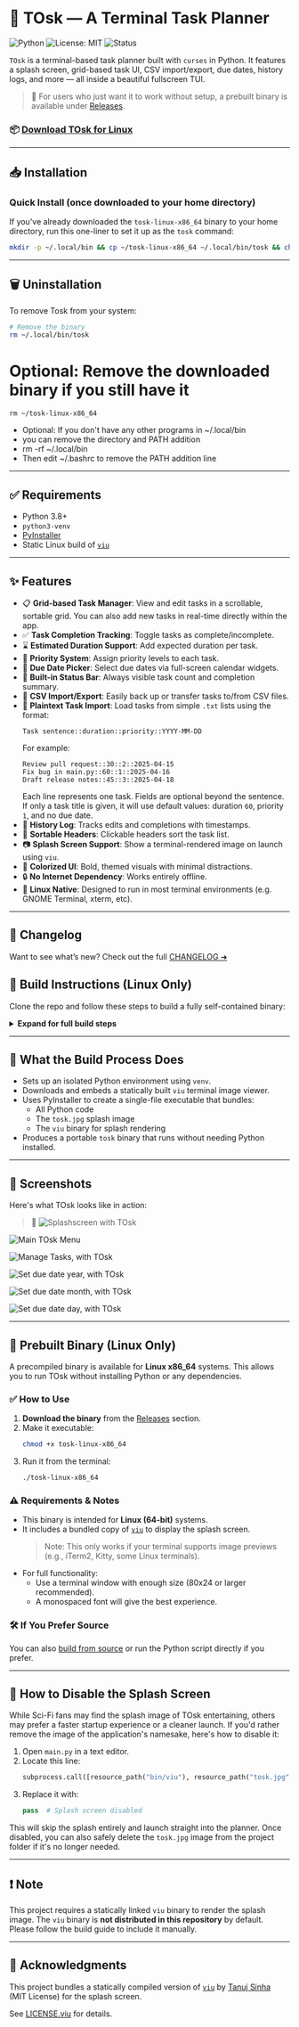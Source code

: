 # 📂 TOsk — A Terminal Task Planner

![Python](https://img.shields.io/badge/Python-3.8%2B-blue)
![License: MIT](https://img.shields.io/badge/License-MIT-yellow.svg)
![Status](https://img.shields.io/badge/status-active-brightgreen)

`TOsk` is a terminal-based task planner built with `curses` in Python. It features a splash screen, grid-based task UI, CSV import/export, due dates, history logs, and more — all inside a beautiful fullscreen TUI. 

> 🔪 For users who just want it to work without setup, a prebuilt binary is available under [Releases](#-prebuilt-binary-linux-only).
### 📦 [Download TOsk for Linux](https://github.com/ctsdownloads/tosk-task-manager/releases/latest)

---

## 📥 Installation

### Quick Install (once downloaded to your home directory)

If you've already downloaded the `tosk-linux-x86_64` binary to your home directory, run this one-liner to set it up as the `tosk` command:

```bash
mkdir -p ~/.local/bin && cp ~/tosk-linux-x86_64 ~/.local/bin/tosk && chmod +x ~/.local/bin/tosk && if [[ ":$PATH:" != *":$HOME/.local/bin:"* ]]; then echo 'export PATH="$HOME/.local/bin:$PATH"' >> ~/.bashrc; fi && source ~/.bashrc && echo -e "\n✅ Tosk installed successfully! Type 'tosk' to get started."
```
---

## 🗑️ Uninstallation

To remove Tosk from your system:

```bash
# Remove the binary
rm ~/.local/bin/tosk
```

# Optional: Remove the downloaded binary if you still have it
```
rm ~/tosk-linux-x86_64
```

- Optional: If you don't have any other programs in ~/.local/bin
- you can remove the directory and PATH addition
- rm -rf ~/.local/bin
- Then edit ~/.bashrc to remove the PATH addition line

---

## ✅ Requirements

- Python 3.8+
- `python3-venv`
- [PyInstaller](https://pyinstaller.org/)
- Static Linux build of [`viu`](https://github.com/atanunq/viu)


---

## ✨ Features

- 📋 **Grid-based Task Manager**: View and edit tasks in a scrollable, sortable grid. You can also add new tasks in real-time directly within the app.
- ✅ **Task Completion Tracking**: Toggle tasks as complete/incomplete.
- ⌛ **Estimated Duration Support**: Add expected duration per task.
- 🎯 **Priority System**: Assign priority levels to each task.
- 📅 **Due Date Picker**: Select due dates via full-screen calendar widgets.
- 🧮 **Built-in Status Bar**: Always visible task count and completion summary.
- 📂 **CSV Import/Export**: Easily back up or transfer tasks to/from CSV files.
- 📝 **Plaintext Task Import**: Load tasks from simple `.txt` lists using the format:
  ```
  Task sentence::duration::priority::YYYY-MM-DD
  ```
  For example:
  ```
  Review pull request::30::2::2025-04-15
  Fix bug in main.py::60::1::2025-04-16
  Draft release notes::45::3::2025-04-18
  ```
  Each line represents one task. Fields are optional beyond the sentence. If only a task title is given, it will use default values: duration `60`, priority `1`, and no due date.
- 🧾 **History Log**: Tracks edits and completions with timestamps.
- 🔄 **Sortable Headers**: Clickable headers sort the task list.
- 📷 **Splash Screen Support**: Show a terminal-rendered image on launch using `viu`.
- 🎨 **Colorized UI**: Bold, themed visuals with minimal distractions.
- 🔒 **No Internet Dependency**: Works entirely offline.
- 🐧 **Linux Native**: Designed to run in most terminal environments (e.g. GNOME Terminal, xterm, etc).

---

## 📘 Changelog

Want to see what’s new? Check out the full [CHANGELOG ➜](./CHANGELOG.md)


## 🚀 Build Instructions (Linux Only)

Clone the repo and follow these steps to build a fully self-contained binary:

<details>
<summary><strong>Expand for full build steps</strong></summary>

```bash
# 1. Install python3-venv if needed
sudo apt-get update
sudo apt-get install python3-venv curl tar

# 2. Set up your project directory
mkdir -p ~/ncurses_TOsk_app/bin
cd ~/ncurses_TOsk_app

# 3. Download the static Linux binary for 'viu'
curl -L https://github.com/atanunq/viu/releases/latest/download/viu-x86_64-unknown-linux-musl.tar.gz -o /tmp/viu.tar.gz
mkdir -p /tmp/viu-install
tar -xzf /tmp/viu.tar.gz -C /tmp/viu-install
cp /tmp/viu-install/bin/viu bin/
chmod +x bin/viu

# 4. Add the project files (or clone this repo)
# You should have:
# - main.py
# - tosk.jpg
# - bin/viu

# 5. Create and activate a virtual environment
python3 -m venv ~/pyenv
source ~/pyenv/bin/activate

# 6. Install PyInstaller inside the venv
pip install pyinstaller

# 7. Patch main.py to support PyInstaller (if not already done)
# Add this function near the top of main.py:
# def resource_path(relative_path):
#     import sys, os
#     if hasattr(sys, '_MEIPASS'):
#         return os.path.join(sys._MEIPASS, relative_path)
#     return os.path.join(os.path.abspath("."), relative_path)
#
# Replace:
# subprocess.call(["./bin/viu", "tosk.jpg"])
# With:
# subprocess.call([resource_path("bin/viu"), resource_path("tosk.jpg")])

# 8. Build it!
pyinstaller --onefile \
  --add-data "bin/viu:bin" \
  --add-data "tosk.jpg:." \
  main.py

# 9. Rename the output binary
mv dist/main dist/tosk
chmod +x dist/tosk

# 10. Run it
./dist/tosk

# 11. Deactivate the venv when done
deactivate
```

</details>

---

## 🧰 What the Build Process Does

- Sets up an isolated Python environment using `venv`.
- Downloads and embeds a statically built `viu` terminal image viewer.
- Uses PyInstaller to create a single-file executable that bundles:
  - All Python code
  - The `tosk.jpg` splash image
  - The `viu` binary for splash rendering
- Produces a portable `tosk` binary that runs without needing Python installed.

---

## 🗼 Screenshots

Here's what TOsk looks like in action:

> 📸
![Splashscreen with TOsk](https://raw.githubusercontent.com/ctsdownloads/tosk-task-manager/refs/heads/main/images/tosk1.png)

![Main TOsk Menu](https://raw.githubusercontent.com/ctsdownloads/tosk-task-manager/refs/heads/main/images/tosk2.png)

![Manage Tasks, with TOsk](https://raw.githubusercontent.com/ctsdownloads/tosk-task-manager/refs/heads/main/images/tosk3.png)

![Set due date year, with TOsk](https://raw.githubusercontent.com/ctsdownloads/tosk-task-manager/refs/heads/main/images/tosk4.png)

![Set due date month, with TOsk](https://raw.githubusercontent.com/ctsdownloads/tosk-task-manager/refs/heads/main/images/tosk5.png)

![Set due date day, with TOsk](https://raw.githubusercontent.com/ctsdownloads/tosk-task-manager/refs/heads/main/images/tosk6.png)




---

## 📆 Prebuilt Binary (Linux Only)

A precompiled binary is available for **Linux x86_64** systems. This allows you to run TOsk without installing Python or any dependencies.

### ✅ How to Use

1. **Download the binary** from the [Releases](#) section.
2. Make it executable:
   ```bash
   chmod +x tosk-linux-x86_64
   ```
3. Run it from the terminal:
   ```bash
   ./tosk-linux-x86_64
   ```

### ⚠️ Requirements & Notes

- This binary is intended for **Linux (64-bit)** systems.
- It includes a bundled copy of [`viu`](https://github.com/atanunq/viu) to display the splash screen.  
  > Note: This only works if your terminal supports image previews (e.g., iTerm2, Kitty, some Linux terminals).
- For full functionality:
  - Use a terminal window with enough size (80x24 or larger recommended).
  - A monospaced font will give the best experience.

### 🛠 If You Prefer Source
You can also [build from source](#-build-instructions-linux-only) or run the Python script directly if you prefer.

---

## 🙈 How to Disable the Splash Screen

While Sci-Fi fans may find the splash image of TOsk entertaining, others may prefer a faster startup experience or a cleaner launch. If you'd rather remove the image of the application's namesake, here's how to disable it:

1. Open `main.py` in a text editor.
2. Locate this line:
   ```python
   subprocess.call([resource_path("bin/viu"), resource_path("tosk.jpg")])
   ```
3. Replace it with:
   ```python
   pass  # Splash screen disabled
   ```

This will skip the splash entirely and launch straight into the planner. Once disabled, you can also safely delete the `tosk.jpg` image from the project folder if it's no longer needed.

---

## ❗ Note

This project requires a statically linked `viu` binary to render the splash image. The `viu` binary is **not distributed in this repository** by default. Please follow the build guide to include it manually.

---

## 📜 Acknowledgments

This project bundles a statically compiled version of [`viu`](https://github.com/atanunq/viu) by [Tanuj Sinha](https://github.com/atanunq) (MIT License) for the splash screen.

See [LICENSE.viu](./LICENSE.viu) for details.

